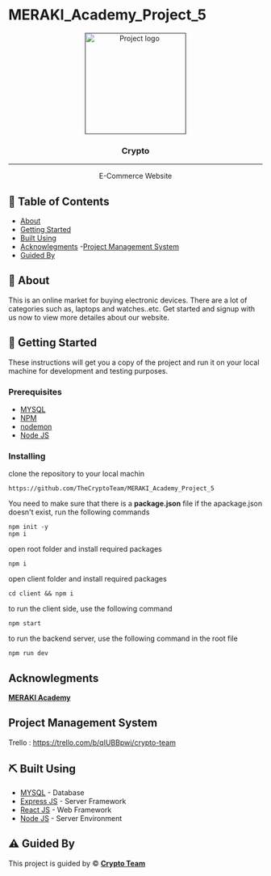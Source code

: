 # MERAKI_Academy_Project_5


<p align="center">
  <a href="" rel="noopener">
 <img width=200px height=200px src="https://res.cloudinary.com/cryptoteam/image/upload/v1644916542/s6s5uvrbwcb3nbisvoiw.svg" alt="Project logo"></a>
</p>

<h3 align="center">Crypto</h3>

---

<p align="center"> E-Commerce Website 

</p>

## 📝 Table of Contents

- [About](#about)
- [Getting Started](#getting_started)
- [Built Using](#built_using)
- [Acknowlegments](#acknowlegments)
-[Project Management System](#Project_Management_System)
- [Guided By](#guided_by)

## 🧐 About <a name = "about"></a>

This is an online market for buying electronic devices.  There are a lot of categories such as, laptops and watches..etc. Get started and signup with us now to view more detailes about our website.

## 🏁 Getting Started <a name = "getting_started"></a>
These instructions will get you a copy of the project and run it on your local machine for development and testing purposes.


### Prerequisites

- [MYSQL](https://www.mysql.com/) 
- [NPM](https://docs.npmjs.com/cli/v6/commands/npm-install)
- [nodemon](https://nodemon.io/) 
- [Node JS](https://nodejs.org/en/) 

### Installing

clone the repository to your local machin
```
https://github.com/TheCryptoTeam/MERAKI_Academy_Project_5
```
You need to make sure that there is a **package.json** file
if the apackage.json doesn't exist, run the following commands 
```
npm init -y
npm i
```
open root folder and install required packages
```
npm i
```
open client folder and install required packages
```
cd client && npm i
```

to run the client side, use the following command
```
npm start
```
to run the backend server, use the following command in the root file
```
npm run dev
```


## Acknowlegments <a name = "acknowlegments"></a>

**[MERAKI Academy](https://www.meraki-academy.org)**
 
##  Project Management System <a name = "#user_story"></a>


Trello : https://trello.com/b/qIUBBpwi/crypto-team


## ⛏️ Built Using <a name = "built_using"></a>

- [MYSQL](https://www.mysql.com/)  - Database
- [Express JS](https://expressjs.com/) - Server Framework
- [React JS](https://https://reactjs.org/) - Web Framework
- [Node JS](https://nodejs.org/en/) - Server Environment

## ⚠️ Guided By <a name = "guided_by"></a>

This project is guided by ©️ **[Crypto Team](https://github.com/TheCryptoTeam)**
